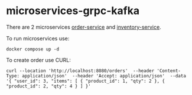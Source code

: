# microservices-grpc-kafka

There are 2 microservices [order-service](order-service) and [inventory-service](inventory-service).

To run microservices use:

`docker compose up -d`

 To create order use CURL:

`curl --location 'http://localhost:8080/orders' 
--header 'Content-Type: application/json' 
--header 'Accept: application/json' 
--data '{
  "user_id": 3,
  "items": [
    {
      "product_id": 1,
      "qty": 2
    },
    {
      "product_id": 2,
      "qty": 4
    }
  ]
}'`
